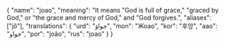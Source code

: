 {
    "name": "joao",
    "meaning": "It means "God is full of grace," "graced by God," or "the grace and mercy of God," and "God forgives.",
    "aliases": ["jô"],
    "translations": {
        "urd": "جواؤ",
        "mon": "Жоао",
        "kor": "후앙",
        "aao": "جواو",
        "por": "joão",
        "rus": "joao"
    }
}
